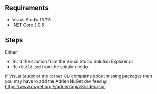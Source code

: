 ## Requirements

* Visual Studio 15.7.5
* .NET Core 2.0.5

## Steps
Either:
 * Build the solution from the Visual Studio Solution Explorer or
 * Run `build.cmd` from the solution folder.        

If Visual Studio or the `dotnet` CLI complains about missing packages then you may have to add the Adrien NuGet dev
feed @ https://www.myget.org/F/adrien/api/v3/index.json. 